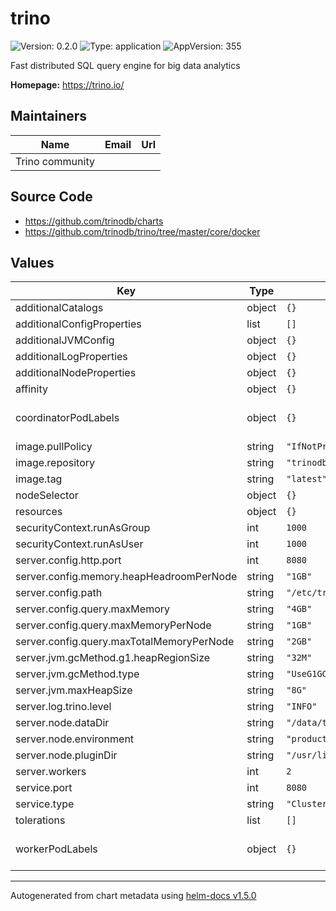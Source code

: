 # trino

![Version: 0.2.0](https://img.shields.io/badge/Version-0.2.0-informational?style=flat-square) ![Type: application](https://img.shields.io/badge/Type-application-informational?style=flat-square) ![AppVersion: 355](https://img.shields.io/badge/AppVersion-355-informational?style=flat-square)

Fast distributed SQL query engine for big data analytics

**Homepage:** <https://trino.io/>

## Maintainers

| Name | Email | Url |
| ---- | ------ | --- |
| Trino community |  |  |

## Source Code

* <https://github.com/trinodb/charts>
* <https://github.com/trinodb/trino/tree/master/core/docker>

## Values

| Key | Type | Default | Description |
|-----|------|---------|-------------|
| additionalCatalogs | object | `{}` |  |
| additionalConfigProperties | list | `[]` |  |
| additionalJVMConfig | object | `{}` |  |
| additionalLogProperties | object | `{}` |  |
| additionalNodeProperties | object | `{}` |  |
| affinity | object | `{}` |  |
| coordinatorPodLabels | object | `{}` | Labels for coordinator pods |
| image.pullPolicy | string | `"IfNotPresent"` |  |
| image.repository | string | `"trinodb/trino"` |  |
| image.tag | string | `"latest"` |  |
| nodeSelector | object | `{}` |  |
| resources | object | `{}` |  |
| securityContext.runAsGroup | int | `1000` |  |
| securityContext.runAsUser | int | `1000` |  |
| server.config.http.port | int | `8080` |  |
| server.config.memory.heapHeadroomPerNode | string | `"1GB"` |  |
| server.config.path | string | `"/etc/trino"` |  |
| server.config.query.maxMemory | string | `"4GB"` |  |
| server.config.query.maxMemoryPerNode | string | `"1GB"` |  |
| server.config.query.maxTotalMemoryPerNode | string | `"2GB"` |  |
| server.jvm.gcMethod.g1.heapRegionSize | string | `"32M"` |  |
| server.jvm.gcMethod.type | string | `"UseG1GC"` |  |
| server.jvm.maxHeapSize | string | `"8G"` |  |
| server.log.trino.level | string | `"INFO"` |  |
| server.node.dataDir | string | `"/data/trino"` |  |
| server.node.environment | string | `"production"` |  |
| server.node.pluginDir | string | `"/usr/lib/trino/plugin"` |  |
| server.workers | int | `2` |  |
| service.port | int | `8080` |  |
| service.type | string | `"ClusterIP"` |  |
| tolerations | list | `[]` |  |
| workerPodLabels | object | `{}` | Labels for worker pods |

----------------------------------------------
Autogenerated from chart metadata using [helm-docs v1.5.0](https://github.com/norwoodj/helm-docs/releases/v1.5.0)
